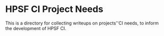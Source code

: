 # HPSF CI Project Needs

This is a directory for collecting writeups on projects''CI needs, to inform the
development of HPSF CI.
